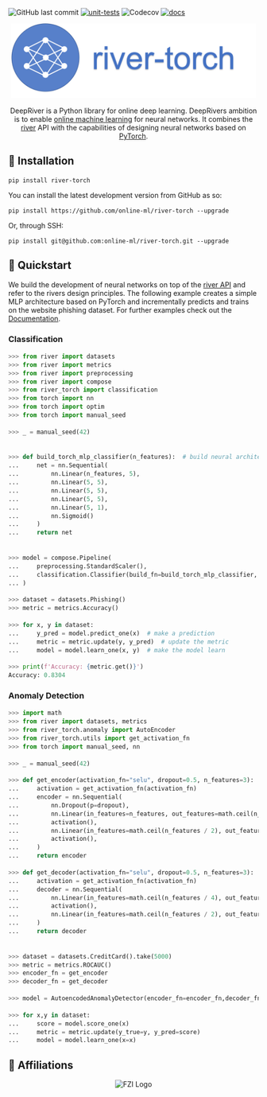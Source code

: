 ![GitHub last commit](https://img.shields.io/github/last-commit/kulbachcedric/DeepRiver)
[![unit-tests](https://github.com/kulbachcedric/DeepRiver/actions/workflows/unit-tests.yml/badge.svg)](https://github.com/kulbachcedric/DeepRiver/actions/workflows/unit-tests.yml)
![Codecov](https://img.shields.io/codecov/c/github/kulbachcedric/DeepRiver)
[![docs](https://github.com/kulbachcedric/IncrementalTorch/actions/workflows/mkdocs.yml/badge.svg)](https://github.com/kulbachcedric/IncrementalTorch/actions/workflows/unit_test.yml)

<p align="center">
  <img height="150px" src="docs/img/logo.png" alt="incremental dl logo">
</p>

<p align="center">
    DeepRiver is a Python library for online deep learning.
    DeepRivers ambition is to enable <a href="https://www.wikiwand.com/en/Online_machine_learning">online machine learning</a> for neural networks.
    It combines the <a href="https://www.riverml.xyz">river</a> API with the capabilities of designing neural networks based on <a href="https://pytorch.org">PyTorch</a>.
</p>

## 💈 Installation
```shell
pip install river-torch
```
You can install the latest development version from GitHub as so:
```shell
pip install https://github.com/online-ml/river-torch --upgrade
```

Or, through SSH:
```shell
pip install git@github.com:online-ml/river-torch.git --upgrade
```


## 🍫 Quickstart
We build the development of neural networks on top of the <a href="https://www.riverml.xyz">river API</a> and refer to the rivers design principles.
The following example creates a simple MLP architecture based on PyTorch and incrementally predicts and trains on the website phishing dataset.
For further examples check out the <a href="https://online-ml.github.io/river-torch">Documentation</a>.
### Classification
```python
>>> from river import datasets
>>> from river import metrics
>>> from river import preprocessing
>>> from river import compose
>>> from river_torch import classification
>>> from torch import nn
>>> from torch import optim
>>> from torch import manual_seed

>>> _ = manual_seed(42)


>>> def build_torch_mlp_classifier(n_features):  # build neural architecture
...     net = nn.Sequential(
...         nn.Linear(n_features, 5),
...         nn.Linear(5, 5),
...         nn.Linear(5, 5),
...         nn.Linear(5, 5),
...         nn.Linear(5, 1),
...         nn.Sigmoid()
...     )
...     return net


>>> model = compose.Pipeline(
...     preprocessing.StandardScaler(),
...     classification.Classifier(build_fn=build_torch_mlp_classifier, loss_fn='bce', optimizer_fn=optim.Adam, learning_rate=1e-3)
... )

>>> dataset = datasets.Phishing()
>>> metric = metrics.Accuracy()

>>> for x, y in dataset:
...     y_pred = model.predict_one(x)  # make a prediction
...     metric = metric.update(y, y_pred)  # update the metric
...     model = model.learn_one(x, y)  # make the model learn

>>> print(f'Accuracy: {metric.get()}')
Accuracy: 0.8304

```

### Anomaly Detection

```python
>>> import math
>>> from river import datasets, metrics
>>> from river_torch.anomaly import AutoEncoder
>>> from river_torch.utils import get_activation_fn
>>> from torch import manual_seed, nn

>>> _ = manual_seed(42)

>>> def get_encoder(activation_fn="selu", dropout=0.5, n_features=3):
...     activation = get_activation_fn(activation_fn)
...     encoder = nn.Sequential(
...         nn.Dropout(p=dropout),
...         nn.Linear(in_features=n_features, out_features=math.ceil(n_features / 2)),
...         activation(),
...         nn.Linear(in_features=math.ceil(n_features / 2), out_features=math.ceil(n_features / 4)),
...         activation(),
...     )
...     return encoder

>>> def get_decoder(activation_fn="selu", dropout=0.5, n_features=3):
...     activation = get_activation_fn(activation_fn)
...     decoder = nn.Sequential(
...         nn.Linear(in_features=math.ceil(n_features / 4), out_features=math.ceil(n_features / 2)),
...         activation(),
...         nn.Linear(in_features=math.ceil(n_features / 2), out_features=n_features),
...     )
...     return decoder


>>> dataset = datasets.CreditCard().take(5000)
>>> metric = metrics.ROCAUC()
>>> encoder_fn = get_encoder
>>> decoder_fn = get_decoder

>>> model = AutoencodedAnomalyDetector(encoder_fn=encoder_fn,decoder_fn=decoder_fn, lr=0.01)

>>> for x,y in dataset:
...     score = model.score_one(x)
...     metric = metric.update(y_true=y, y_pred=score)
...     model = model.learn_one(x=x)

```

## 🏫 Affiliations
<p align="center">
    <img src="https://upload.wikimedia.org/wikipedia/de/thumb/4/44/Fzi_logo.svg/1200px-Fzi_logo.svg.png?raw=true" alt="FZI Logo" height="200"/>
</p>
